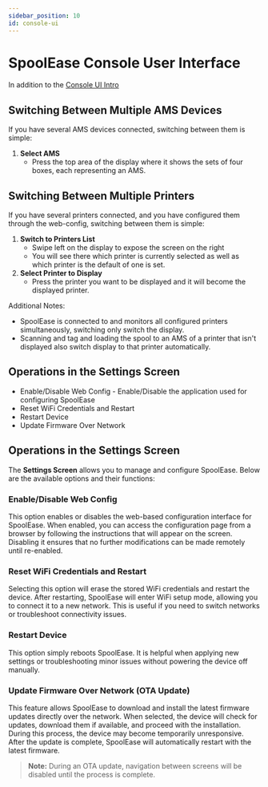 ```yaml
---
sidebar_position: 10 
id: console-ui
---
```


# SpoolEase Console User Interface
In addition to the [Console UI Intro](../quickstart/console-ui-intro)

## Switching Between Multiple AMS Devices

If you have several AMS devices connected, switching between them is simple:

1. **Select AMS**  
   - Press the top area of the display where it shows the sets of four boxes, each representing an AMS.

## Switching Between Multiple Printers

If you have several printers connected, and you have configured them through the web-config, switching between them is simple:

1. **Switch to Printers List**  
   - Swipe left on the display to expose the screen on the right
   - You will see there which printer is currently selected as well as which printer is the default of one is set.
2. **Select Printer to Display**  
   - Press the printer you want to be displayed and it will become the displayed printer.

Additional Notes:
- SpoolEase is connected to and monitors all configured printers simultaneously, switching only switch the display.
- Scanning and tag and loading the spool to an AMS of a printer that isn't displayed also switch display to that printer automatically.

## Operations in the Settings Screen

- Enable/Disable Web Config - Enable/Disable the application used for configuring SpoolEase
- Reset WiFi Credentials and Restart
- Restart Device
- Update Firmware Over Network


## Operations in the Settings Screen

The **Settings Screen** allows you to manage and configure SpoolEase. Below are the available options and their functions:

### Enable/Disable Web Config
This option enables or disables the web-based configuration interface for SpoolEase. When enabled, you can access the configuration page from a browser by following the instructions that will appear on the screen. Disabling it ensures that no further modifications can be made remotely until re-enabled.

### Reset WiFi Credentials and Restart
Selecting this option will erase the stored WiFi credentials and restart the device. After restarting, SpoolEase will enter WiFi setup mode, allowing you to connect it to a new network. This is useful if you need to switch networks or troubleshoot connectivity issues.

### Restart Device
This option simply reboots SpoolEase. It is helpful when applying new settings or troubleshooting minor issues without powering the device off manually.

### Update Firmware Over Network (OTA Update)
This feature allows SpoolEase to download and install the latest firmware updates directly over the network. When selected, the device will check for updates, download them if available, and proceed with the installation. During this process, the device may become temporarily unresponsive. After the update is complete, SpoolEase will automatically restart with the latest firmware.

> **Note:** During an OTA update, navigation between screens will be disabled until the process is complete.
